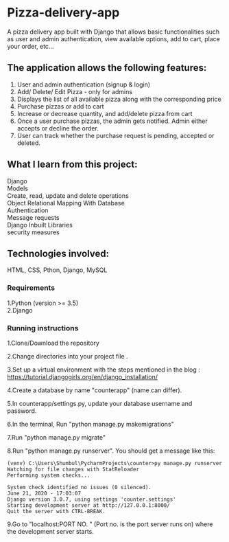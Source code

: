 # Pizza-delivery-app
A pizza delivery app built with Django that allows basic functionalities such as user and admin authentication, view available options, add to cart, place your order, etc...

## The application allows the following features:

1. User and admin authentication (signup & login)
2. Add/ Delete/ Edit Pizza - only for admins 
3. Displays the list of all available pizza along with the corresponding price
4. Purchase pizzas or add to cart
5. Increase or decrease quantity, and add/delete pizza from cart
6. Once a user purchase pizzas, the admin gets notified. Admin either accepts or decline the order.
7. User can track whether the purchase request is pending, accepted or deleted.

## What I learn from this project:

Django <br>
Models <br>
Create, read, update and delete operations <br>
Object Relational Mapping With Database <br>
Authentication <br>
Message requests <br>
Django Inbuilt Libraries <br>
security measures <br>

## Technologies involved: 
HTML, CSS, Pthon, Django, MySQL

###   Requirements 
1.Python (version >= 3.5)<br>
2.Django

### Running instructions <br>
1.Clone/Download the repository <br>

2.Change directories into your project file .<br>

3.Set up a virtual environment with the steps mentioned in the blog : https://tutorial.djangogirls.org/en/django_installation/<br>

4.Create a database by name "counterapp" (name can differ).<br>

5.In counterapp/settings.py, update your database username and password. <br>

6.In the terminal, Run "python manage.py makemigrations"<br>

7.Run "python manage.py migrate"<br>

8.Run "python manage.py runserver". You should get a message like this:<br>
```
(venv) C:\Users\Shumbul\PycharmProjects\counter>py manage.py runserver
Watching for file changes with StatReloader
Performing system checks...

System check identified no issues (0 silenced).
June 21, 2020 - 17:03:07
Django version 3.0.7, using settings 'counter.settings'
Starting development server at http://127.0.0.1:8000/
Quit the server with CTRL-BREAK.
```

9.Go to "localhost:PORT NO. " (Port no. is the port server runs on) where the development server starts.<br>
